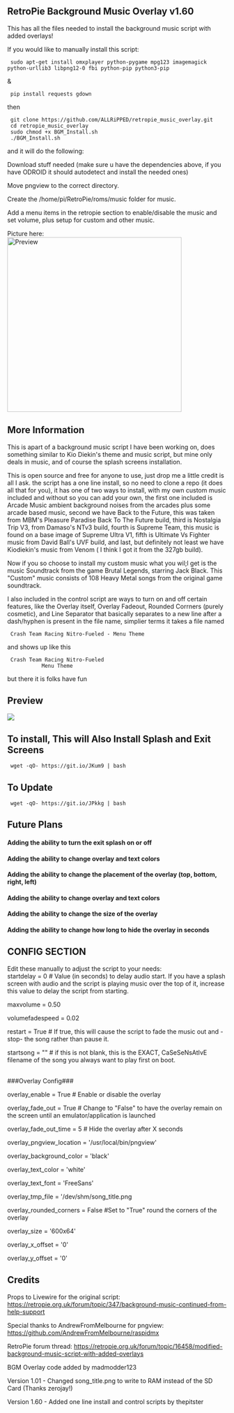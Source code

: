 ## RetroPie Background Music Overlay v1.60
This has all the files needed to install the background music script with added overlays!

If you would like to manually install this script:

     sudo apt-get install omxplayer python-pygame mpg123 imagemagick python-urllib3 libpng12-0 fbi python-pip python3-pip
&

     pip install requests gdown
then

     git clone https://github.com/ALLRiPPED/retropie_music_overlay.git
     cd retropie_music_overlay
     sudo chmod +x BGM_Install.sh
     ./BGM_Install.sh
and it will do the following:

Download stuff needed (make sure u have the dependencies above, if you have ODROID it should autodetect and install the needed ones)

Move pngview to the correct directory.

Create the /home/pi/RetroPie/roms/music folder for music.

Add a menu items in the retropie section to enable/disable the music and set volume, plus setup for custom and other music.

Picture here:<br>
<img src="https://i.imgur.com/d1uGlbm.png" alt="Preview" width="400" target="_blank"/>

## More Information
This is apart of a background music script I have been working on, does something similar to Kio Diekin's theme and music script, but mine only deals in music, and of course the splash screens installation.

This is open source and free for anyone to use, just drop me a little credit is all I ask.
the script has a one line install, so no need to clone a repo (it does all that for you), it has one of two ways to install, with my own custom music included and without so you can add your own, the first one included is Arcade Music ambient background noises from the arcades plus some arcade based music, second we have Back to the Future, this was taken from MBM's Pleasure Paradise Back To The Future build, third is Nostalgia Trip V3, from Damaso's NTv3 build, fourth is Supreme Team, this music is found on a base image of Supreme Ultra V1, fifth is Ultimate Vs Fighter music from David Ball's UVF build, and last, but definitely not least we have Kiodiekin's music from Venom ( I think I got it from the 327gb build).

Now if you so choose to install my custom music what you wil;l get is the music Soundtrack from the game Brutal Legends, starring Jack Black.
This "Custom" music consists of 108 Heavy Metal songs from the original game soundtrack.

I also included in the control script are ways to turn on and off certain features, like the Overlay itself, Overlay Fadeout, Rounded Corrners (purely cosmetic), and Line Separator that basically separates to a new line after a dash/hyphen is present in the file name, simplier terms it takes a file named

     Crash Team Racing Nitro-Fueled - Menu Theme
and shows up like this

     Crash Team Racing Nitro-Fueled
               Menu Theme

but there it is folks have fun

## Preview
[![](https://i.imgur.com/89zHvNN.png)](https://www.youtube.com/watch?v=99B3D2kEkZI "Demo Preview")
## To install, This will Also Install Splash and Exit Screens
     wget -qO- https://git.io/JKum9 | bash

## To Update
     wget -qO- https://git.io/JPkkg | bash

## Future Plans
#### Adding the ability to turn the exit splash on or off
#### Adding the ability to change overlay and text colors
#### Adding the ability to change the placement of the overlay (top, bottom, right, left)
#### Adding the ability to change overlay and text colors
#### Adding the ability to change the size of the overlay
#### Adding the ability to change how long to hide the overlay in seconds

## CONFIG SECTION
Edit these manually to adjust the script to your needs:
<br>
startdelay = 0 # Value (in seconds) to delay audio start.  If you have a splash screen with audio and the script is playing music over the top of it, increase this value to delay the script from starting.

maxvolume = 0.50

volumefadespeed = 0.02

restart = True # If true, this will cause the script to fade the music out and -stop- the song rather than pause it.

startsong = "" # if this is not blank, this is the EXACT, CaSeSeNsAtIvE filename of the song you always want to play first on boot.

<br>
###Overlay Config###

overlay_enable = True # Enable or disable the overlay

overlay_fade_out = True # Change to "False" to have the overlay remain on the screen until an emulator/application is launched

overlay_fade_out_time = 5 # Hide the overlay after X seconds

overlay_pngview_location = '/usr/local/bin/pngview'

overlay_background_color = 'black'

overlay_text_color = 'white'

overlay_text_font = 'FreeSans'

overlay_tmp_file = '/dev/shm/song_title.png

overlay_rounded_corners = False #Set to "True" round the corners of the overlay

overlay_size = '600x64'

overlay_x_offset = '0'

overlay_y_offset = '0'
## Credits
Props to Livewire for the original script: https://retropie.org.uk/forum/topic/347/background-music-continued-from-help-support

Special thanks to AndrewFromMelbourne for pngview: https://github.com/AndrewFromMelbourne/raspidmx

RetroPie forum thread: https://retropie.org.uk/forum/topic/16458/modified-background-music-script-with-added-overlays

BGM Overlay code added by madmodder123

Version 1.01 - Changed song_title.png to write to RAM instead of the SD Card (Thanks zerojay!)

Version 1.60 - Added one line install and control scripts by thepitster
